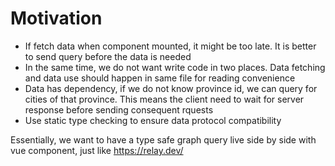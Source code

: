 # Motivation

* If fetch data when component mounted, it might be too late. It is better to send query before the data is needed
* In the same time, we do not want write code in two places. Data fetching and data use should happen in same file for reading convenience
* Data has dependency, if we do not know province id, we can query for cities of that province. This means the client need to wait for server response before sending consequent rquests
* Use static type checking to ensure data protocol compatibility

Essentially, we want to have a type safe graph query live side by side with vue component, just like https://relay.dev/